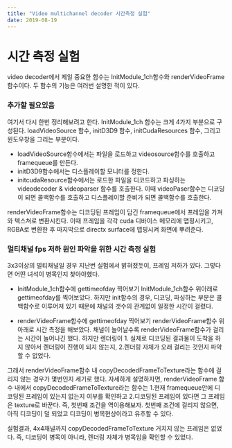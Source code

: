 ```yaml
---
title: "Video multichannel decoder 시간측정 실험"
date: 2019-08-19
---
```


시간 측정 실험
====
video decoder에서 제일 중요한 함수는 InitModule_1ch함수와 renderVideoFrame함수이다.
두 함수의 기능은 여러번 설명한 적이 있다.


### 추가할 필요있음

여기서 다시 한번 정리해보려고 한다.
InitModule_1ch 함수는 크게 4가지 부분으로 구성된다.
loadVideoSource 함수, initD3D9 함수, initCudaResources 함수, 그리고 윈도우창을 그리는 부분이다.
* loadVideoSource함수에서는 파일을 로드하고 videosource함수를 호출하고 framequeue를 만든다.
* initD3D9함수에서는 디스플레이할 모니터를 정한다.
* initcudaResource함수에서는 로드한 파일을 디코드하고 파싱하는 videodecoder & videoparser 함수를 호출한다.
이때 videoPaser함수는 디코딩이 되면 콜백함수를 호출하고 디스플레이할 준비가 되면 콜백함수를 호출한다.

renderVideoFrame함수는
디코딩된 프레임이 담긴 framequeue에서 프레임을 가져와 텍스쳐로 변환시킨다.
이때 프레임을 각각 cuda 디바이스 메모리에 맵핑시키고, RGBA로 변환한 후 마지막으로 directx surface에 맵핑시켜 화면에 뿌려준다.


### 멀티채널 fps 저하 원인 파악을 위한 시간 측정 실험
3x3이상의 멀티채널일 경우 지난번 실험에서 밝혀졌듯이, 프레임 저하가 있다.
그렇다면 어떤 녀석이 병목인지 찾아야했다.

- InitModule_1ch함수에 gettimeofday 찍어보기
InitModule_1ch함수 위아래로 gettimeofday를 찍어보았다. 하지만 init함수의 경우, 디코딩, 파싱하는 부분은 콜백함수로 이루어져 있기 때문에
채널의 갯수의 관계없이 일정한 시간이 걸렸다.

- renderVideoFrame함수에 gettimeofday 찍어보기
renderVideoFrame함수 위아래로 시간 측정을 해보았다. 채널이 늘어날수록 renderVideoFrame함수가 걸리는 시간이 늘어나긴 했다.
하지만 렌더링이 1. 실제로 디코딩된 결과물이 도착을 하지 않아서 렌더링이 진행이 되지 않는지,
2.렌더링 자체가 오래 걸리는 것인지 파악할 수 없었다.

그래서 renderVideoFrame함수 내 copyDecodedFrameToTexture라는 함수에 걸리지 않는 경우가 몇번인지 세기로 했다.
자세하게 설명하자면, renderVideoFrame 함수 내에서 copyDecodedFrameToTexture라는 함수는 1.현재 framequeue안에 디코딩된 프레임이 있는지 없는지 여부를 확인하고
2.디코딩된 프레임이 있다면 그 프레임은 texture로 바꾼다.
즉, 첫번째 조건을 역이용해보자. 첫번째 조건에 걸리지 않으면, 아직 디코딩이 덜 되었고 디코딩이 병목현상이라고 유추할 수 있다.

실험결과, 4x4채널까지 copyDecodedFrameToTexture 거치지 않는 프레임은 없었다. 즉, 디코딩이 병목이 아니라, 렌더링 자체가 병목임을 확인할 수 있었다.
